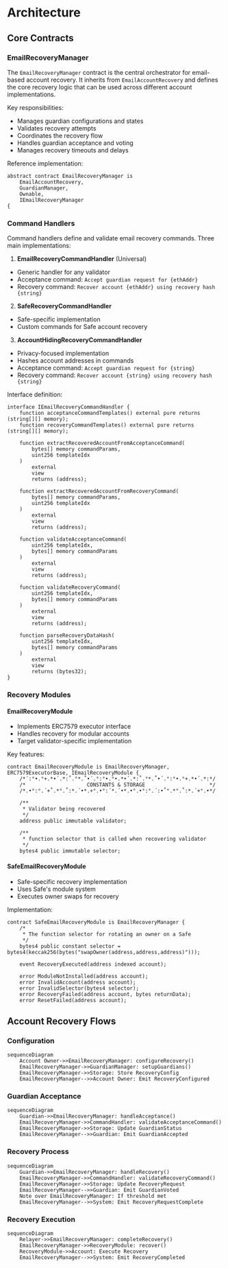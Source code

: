 # Architecture

## Core Contracts

### EmailRecoveryManager

The `EmailRecoveryManager` contract is the central orchestrator for email-based account recovery. It inherits from `EmailAccountRecovery` and defines the core recovery logic that can be used across different account implementations.

Key responsibilities:
- Manages guardian configurations and states
- Validates recovery attempts
- Coordinates the recovery flow
- Handles guardian acceptance and voting
- Manages recovery timeouts and delays

Reference implementation:

```30:35:src/EmailRecoveryManager.sol
abstract contract EmailRecoveryManager is
    EmailAccountRecovery,
    GuardianManager,
    Ownable,
    IEmailRecoveryManager
{
```


### Command Handlers

Command handlers define and validate email recovery commands. Three main implementations:

1. **EmailRecoveryCommandHandler** (Universal)
- Generic handler for any validator
- Acceptance command: `Accept guardian request for {ethAddr}`
- Recovery command: `Recover account {ethAddr} using recovery hash {string}`

2. **SafeRecoveryCommandHandler**
- Safe-specific implementation
- Custom commands for Safe account recovery

3. **AccountHidingRecoveryCommandHandler**
- Privacy-focused implementation
- Hashes account addresses in commands
- Acceptance command: `Accept guardian request for {string}`
- Recovery command: `Recover account {string} using recovery hash {string}`

Interface definition:

```4:47:src/interfaces/IEmailRecoveryCommandHandler.sol
interface IEmailRecoveryCommandHandler {
    function acceptanceCommandTemplates() external pure returns (string[][] memory);
    function recoveryCommandTemplates() external pure returns (string[][] memory);

    function extractRecoveredAccountFromAcceptanceCommand(
        bytes[] memory commandParams,
        uint256 templateIdx
    )
        external
        view
        returns (address);

    function extractRecoveredAccountFromRecoveryCommand(
        bytes[] memory commandParams,
        uint256 templateIdx
    )
        external
        view
        returns (address);

    function validateAcceptanceCommand(
        uint256 templateIdx,
        bytes[] memory commandParams
    )
        external
        view
        returns (address);

    function validateRecoveryCommand(
        uint256 templateIdx,
        bytes[] memory commandParams
    )
        external
        view
        returns (address);

    function parseRecoveryDataHash(
        uint256 templateIdx,
        bytes[] memory commandParams
    )
        external
        view
        returns (bytes32);
}
```


### Recovery Modules

#### EmailRecoveryModule
- Implements ERC7579 executor interface
- Handles recovery for modular accounts
- Target validator-specific implementation

Key features:

```21:35:src/modules/EmailRecoveryModule.sol
contract EmailRecoveryModule is EmailRecoveryManager, ERC7579ExecutorBase, IEmailRecoveryModule {
    /*´:°•.°+.*•´.*:˚.°*.˚•´.°:°•.°•.*•´.*:˚.°*.˚•´.°:°•.°+.*•´.*:*/
    /*                    CONSTANTS & STORAGE                     */
    /*.•°:°.´+˚.*°.˚:*.´•*.+°.•°:´*.´•*.•°.•°:°.´:•˚°.*°.˚:*.´+°.•*/

    /**
     * Validator being recovered
     */
    address public immutable validator;

    /**
     * function selector that is called when recovering validator
     */
    bytes4 public immutable selector;

```


#### SafeEmailRecoveryModule
- Safe-specific recovery implementation
- Uses Safe's module system
- Executes owner swaps for recovery

Implementation:

```15:27:src/modules/SafeEmailRecoveryModule.sol
contract SafeEmailRecoveryModule is EmailRecoveryManager {
    /*
     * The function selector for rotating an owner on a Safe
     */
    bytes4 public constant selector = bytes4(keccak256(bytes("swapOwner(address,address,address)")));

    event RecoveryExecuted(address indexed account);

    error ModuleNotInstalled(address account);
    error InvalidAccount(address account);
    error InvalidSelector(bytes4 selector);
    error RecoveryFailed(address account, bytes returnData);
    error ResetFailed(address account);
```


## Account Recovery Flows

### Configuration
```mermaid
sequenceDiagram
    Account Owner->>EmailRecoveryManager: configureRecovery()
    EmailRecoveryManager->>GuardianManager: setupGuardians()
    EmailRecoveryManager->>Storage: Store RecoveryConfig
    EmailRecoveryManager-->>Account Owner: Emit RecoveryConfigured
```

### Guardian Acceptance
```mermaid
sequenceDiagram
    Guardian->>EmailRecoveryManager: handleAcceptance()
    EmailRecoveryManager->>CommandHandler: validateAcceptanceCommand()
    EmailRecoveryManager->>Storage: Update GuardianStatus
    EmailRecoveryManager-->>Guardian: Emit GuardianAccepted
```

### Recovery Process
```mermaid
sequenceDiagram
    Guardian->>EmailRecoveryManager: handleRecovery()
    EmailRecoveryManager->>CommandHandler: validateRecoveryCommand()
    EmailRecoveryManager->>Storage: Update RecoveryRequest
    EmailRecoveryManager-->>Guardian: Emit GuardianVoted
    Note over EmailRecoveryManager: If threshold met
    EmailRecoveryManager-->>System: Emit RecoveryRequestComplete
```

### Recovery Execution
```mermaid
sequenceDiagram
    Relayer->>EmailRecoveryManager: completeRecovery()
    EmailRecoveryManager->>RecoveryModule: recover()
    RecoveryModule->>Account: Execute Recovery
    EmailRecoveryManager-->>System: Emit RecoveryCompleted
```

